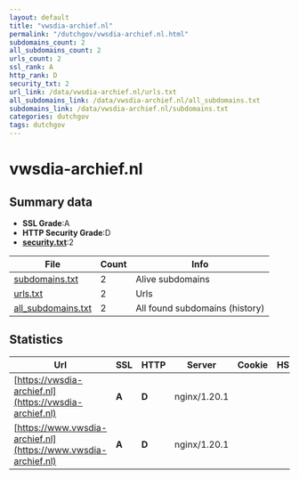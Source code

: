 ```yaml
---
layout: default
title: "vwsdia-archief.nl"
permalink: "/dutchgov/vwsdia-archief.nl.html"
subdomains_count: 2
all_subdomains_count: 2
urls_count: 2
ssl_rank: A
http_rank: D
security_txt: 2
url_link: /data/vwsdia-archief.nl/urls.txt
all_subdomains_link: /data/vwsdia-archief.nl/all_subdomains.txt
subdomains_link: /data/vwsdia-archief.nl/subdomains.txt
categories: dutchgov
tags: dutchgov
---
```



# vwsdia-archief.nl
## Summary data


 - **SSL Grade**:A
 - **HTTP Security Grade**:D
 - **[security.txt](https://www.digitaleoverheid.nl/nieuws/standaard-security-txt-nu-verplicht-voor-overheid/)**:2


| File       | Count | Info |
|------------|-------|------|
|[subdomains.txt](/DutchGovScope/data/vwsdia-archief.nl/subdomains.txt)|2|Alive subdomains|
|[urls.txt](/DutchGovScope/data/vwsdia-archief.nl/urls.txt)|2|Urls|
|[all_subdomains.txt](/DutchGovScope/data/vwsdia-archief.nl/all_subdomains.txt)|2|All found subdomains (history)|


## Statistics


| Url | SSL | HTTP | Server | Cookie | HSTS | CORS | CTO | CSP | XFO | XXP | RP |FP| Tech |Title |
|--------|-------|-------|------|------|------|------|------|------|------|------|------|------|------|------|
|[https://vwsdia-archief.nl](https://vwsdia-archief.nl)| **A**| **D**|nginx/1.20.1| | | | | | :white_check_mark: | :white_check_mark: | :white_check_mark: | |Nginx:1.20.1||
|[https://www.vwsdia-archief.nl](https://www.vwsdia-archief.nl)| **A**| **D**|nginx/1.20.1| | | | | | :white_check_mark: | :white_check_mark: | :white_check_mark: | |Nginx:1.20.1||


